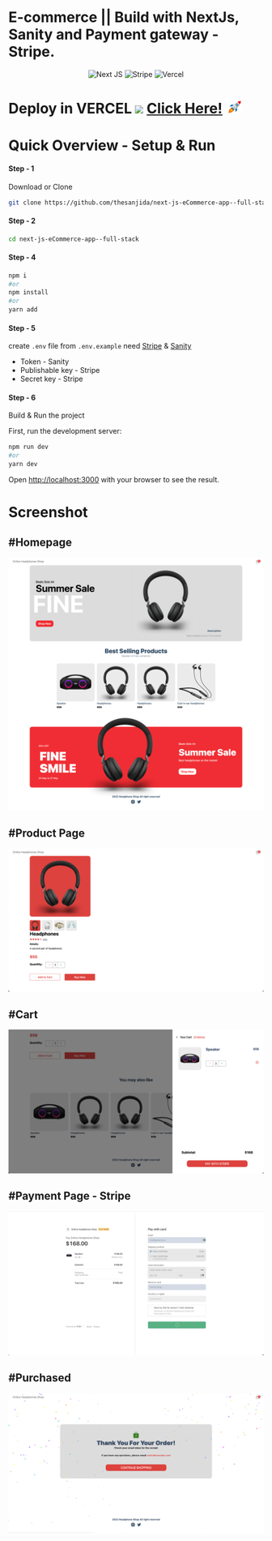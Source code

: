 # E-commerce || Build with NextJs, Sanity and Payment gateway - Stripe.

<div align="center">
  
  ![Next JS](https://img.shields.io/badge/Next-black?style=for-the-badge&logo=next.js&logoColor=white)&nbsp;![Stripe](https://img.shields.io/badge/Stripe-626CD9?style=for-the-badge&logo=Stripe&logoColor=white)&nbsp;![Vercel](https://img.shields.io/badge/Vercel-000000?style=for-the-badge&logo=vercel&logoColor=white)

</div>

# Deploy in **VERCEL** ![](https://img.shields.io/badge/Build-Passed-brightgreen) <a href="https://ecommerce-full-stack-next-app.vercel.app/" target="_blank" target="_blank" title="E-commerce shop" >Click Here!</a> <img src="readme_asset/rocket-joypixels.gif" width="auto" height="30">

# Quick Overview - Setup & Run

#### Step - 1

Download or Clone

```sh
git clone https://github.com/thesanjida/next-js-eCommerce-app--full-stack.git
```

#### Step - 2

```bash
cd next-js-eCommerce-app--full-stack
```

#### Step - 4

```bash
npm i
#or
npm install
#or
yarn add
```

#### Step - 5

create `.env` file from `.env.example` need [Stripe](https://stripe.com/) & [Sanity](https://www.sanity.io/)

- Token - Sanity
- Publishable key - Stripe
- Secret key - Stripe

#### Step - 6

Build & Run the project

First, run the development server:

```bash
npm run dev
#or
yarn dev
```

Open [http://localhost:3000](http://localhost:3000) with your browser to see the result.

# Screenshot

## #Homepage

<img src="readme_asset/homepage.png">

## #Product Page

<img src="readme_asset/product.png">

## #Cart

<img src="readme_asset/cart.png">

## #Payment Page - Stripe

<img src="readme_asset/payment.png">

## #Purchased

<img src="readme_asset/payment_done.png">
